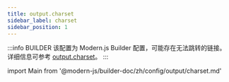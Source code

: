 ```yaml
---
title: output.charset
sidebar_label: charset
sidebar_position: 1
---
```


:::info BUILDER
该配置为 Modern.js Builder 配置，可能存在无法跳转的链接。详细信息可参考 [output.charset](https://modernjs.dev/builder/zh/api/config-output.html#output-charset)。
:::

import Main from '@modern-js/builder-doc/zh/config/output/charset.md'

<Main />
